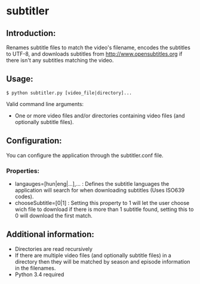 subtitler
=========

Introduction:
-------------
Renames subtitle files to match the video's filename, encodes the subtitles to UTF-8,
and downloads subtitles from http://www.opensubtitles.org if there isn't any subtitles
matching the video.

Usage:
------
```
$ python subtitler.py [video_file|directory]...
```
Valid command line arguments:
* One or more video files and/or directories containing video files (and optionally subtitle files).

Configuration:
--------------
You can configure the application through the subtitler.conf file.

### Properties: ###
* langauges=[hun|eng|...],... : Defines the subtitle languages the application will search for when downloading subtitles (Uses ISO639 codes).
* chooseSubtitle=[0|1] : Setting this property to 1 will let the user choose wich file to download if there is more than 1 subtitle found,
  setting this to 0 will download the first match.

Additional information:
-----------------------
* Directories are read recursively
* If there are multiple video files (and optionally subtitle files) in a directory then they will be matched by season and episode information
  in the filenames.
* Python 3.4 required
